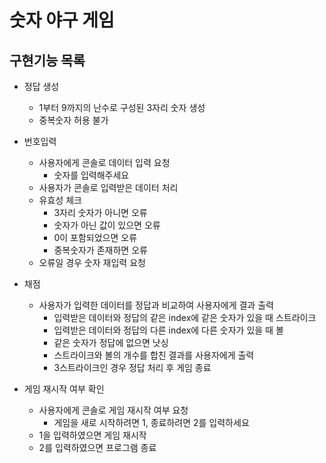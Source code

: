 # 숫자 야구 게임
## 구현기능 목록
* 정답 생성
  - 1부터 9까지의 난수로 구성된 3자리 숫자 생성 
  - 중복숫자 허용 불가

* 번호입력
  - 사용자에게 콘솔로 데이터 입력 요청
    + 숫자를 입력해주세요
  - 사용자가 콘솔로 입력받은 데이터 처리
  - 유효성 체크
    + 3자리 숫자가 아니면 오류
    + 숫자가 아닌 값이 있으면 오류
    + 0이 포함되었으면 오류
    + 중복숫자가 존재하면 오류
  - 오류일 경우 숫자 재입력 요청

* 채점
  - 사용자가 입력한 데이터를 정답과 비교하여 사용자에게 결과 출력
    + 입력받은 데이터와 정답의 같은 index에 같은 숫자가 있을 때 스트라이크
    + 입력받은 데이터와 정답의 다른 index에 다른 숫자가 있을 때 볼
    + 같은 숫자가 정답에 없으면 낫싱
    + 스트라이크와 볼의 개수를 합친 결과를 사용자에게 출력
    + 3스트라이크인 경우 정답 처리 후 게임 종료

* 게임 재시작 여부 확인
  - 사용자에게 콘솔로 게임 재시작 여부 요청
    + 게임을 새로 시작하려면 1, 종료하려면 2를 입력하세요
  - 1을 입력하였으면 게임 재시작
  - 2를 입력하였으면 프로그램 종료
